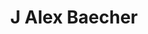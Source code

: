 ---
# Display name
title: J Alex Baecher

# Username (this should match the folder name)
authors:
- admin

# Status emoji
## status:
#  icon: ☕️

# Is this the primary user of the site?
superuser: true

# Role/position
role: Postdoctoral Researcher 

# Organizations/Affiliations
organizations:
- name: "Utah State University"
  url: "https://www.ufl.edu/"

  # Social/Academic Networking
profiles:
- icon: envelope
  icon_pack: fas
  link: mailto:jbaecher@ufl.edu 
- icon: academicons/google-scholar
  icon_pack: ai
  link: https://scholar.google.com/citations?user=zl3lDnEAAAAJ&hl=en
- icon: academicons/orcid
  icon_pack: ai
  link: https://orcid.org/0000-0003-0247-5758
- icon: brands/github
  icon_pack: fab
  link: https://github.com/slamander
- icon: academicons/cv
  icon_pack: ai
  link: https://drive.google.com/uc?export=download&id=1zADCDlIiJlx1vXKQ6NdMLwTZm7E6sS29

education:

work:
  - position: Postdoctoral Research Fellow
    company_name: Utah State University
    company_url: 'https://www.usu.edu/'
    company_logo: ''
    date_start: 2025-08-01
    date_end: ''
    summary: |2-
      Responsibilities include:
      - predicting climate-induced range shifts of birds across the Southwest US
  - position: Postdoctoral Research Associate
    company_name: University of Florida
    company_url: 'ufl.edu'
    company_logo: ''
    date_start: 2024-08-01
    date_end: 2025-08-01
    summary: |
      Responsibilities include:
      - forecasting spatiotemporal dynamics of West Nile virus in Florida
  - position: Conservation and Research Technician
    company_name: Memphis Zoo
    company_url: 'https://www.memphiszoo.org/'
    company_logo: ''
    date_start: 2018-01-01
    date_end: 2019-08-01
    summary: |
      Responsibilities include:
      - managing endangered species reintroduction programs

---